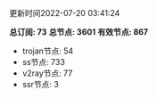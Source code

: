 更新时间2022-07-20 03:41:24

**总订阅: 73**
**总节点: 3601**
**有效节点: 867**
- trojan节点: 54
- ss节点: 733
- v2ray节点: 77
- ssr节点: 3
